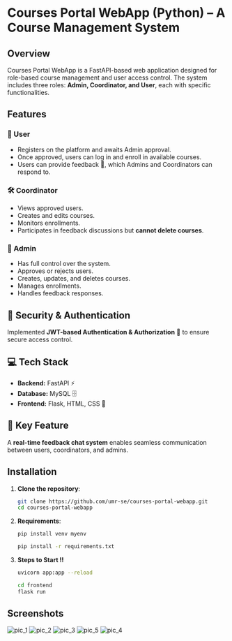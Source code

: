 # Courses Portal WebApp (Python) – A Course Management System 

## Overview
Courses Portal WebApp is a FastAPI-based web application designed for role-based course management and user access control. The system includes three roles: **Admin, Coordinator, and User**, each with specific functionalities.

## Features

### 👤 User
- Registers on the platform and awaits Admin approval.
- Once approved, users can log in and enroll in available courses.
- Users can provide feedback 💬, which Admins and Coordinators can respond to.

### 🛠️ Coordinator
- Views approved users.
- Creates and edits courses.
- Monitors enrollments.
- Participates in feedback discussions but **cannot delete courses**.

### 👑 Admin
- Has full control over the system.
- Approves or rejects users.
- Creates, updates, and deletes courses.
- Manages enrollments.
- Handles feedback responses.

## 🔐 Security & Authentication
Implemented **JWT-based Authentication & Authorization** 🔑 to ensure secure access control.

## 💻 Tech Stack
- **Backend:** FastAPI ⚡
- **Database:** MySQL 🗄️
- **Frontend:** Flask, HTML, CSS 🎨

## 💬 Key Feature
A **real-time feedback chat system** enables seamless communication between users, coordinators, and admins.

## Installation

1. **Clone the repository**:
   ```sh
   git clone https://github.com/umr-se/courses-portal-webapp.git
   cd courses-portal-webapp
   ```
2. **Requirements**:   
   ```sh
   pip install venv myenv 
   ```
   ```sh
   pip install -r requirements.txt
   ```   
3. **Steps to Start !!**   
   ```sh
   uvicorn app:app --reload 
   ```
   ```sh
   cd frontend
   flask run
   ```
## Screenshots 

![pic_1](https://github.com/user-attachments/assets/138de0cb-ba08-4bea-9751-94fee3775d7e)
![pic_2](https://github.com/user-attachments/assets/7a24521d-cb08-481a-ab7f-8e022895be70)
![pic_3](https://github.com/user-attachments/assets/f498165d-e669-477f-93f5-b00a4722a6a8)
![pic_5](https://github.com/user-attachments/assets/4a518c36-1eab-45b1-a520-cbb07fe4a915)
![pic_4](https://github.com/user-attachments/assets/49467d61-be65-461b-8911-a38316760654)
